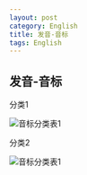 ```yaml
---
layout: post
category: English
title: 发音-音标
tags: English
---
```


## 发音-音标

分类1

![音标分类表1](https://cdn.jsdelivr.net/gh/mafulong/mdPic@master/typora/1-151121225A1644.jpg)

分类2

![音标分类表1](https://cdn.jsdelivr.net/gh/mafulong/mdPic@master/typora/1-15112122520B30.jpg)

